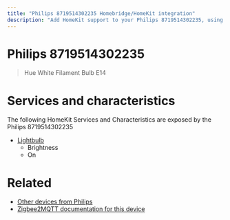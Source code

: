 ```yaml
---
title: "Philips 8719514302235 Homebridge/HomeKit integration"
description: "Add HomeKit support to your Philips 8719514302235, using Homebridge, Zigbee2MQTT and homebridge-z2m."
---
```

<!---
This file has been GENERATED using src/docgen/docgen.ts
DO NOT EDIT THIS FILE MANUALLY!
-->
# Philips 8719514302235
> Hue White Filament Bulb E14


# Services and characteristics
The following HomeKit Services and Characteristics are exposed by
the Philips 8719514302235

* [Lightbulb](../../light.md)
  * Brightness
  * On


# Related
* [Other devices from Philips](../index.md#philips)
* [Zigbee2MQTT documentation for this device](https://www.zigbee2mqtt.io/devices/8719514302235.html)
